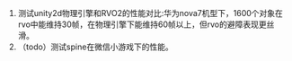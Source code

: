 
1. 测试unity2d物理引擎和RVO2的性能对比:华为nova7机型下，1600个对象在rvo中能维持30帧，在物理引擎下能维持60帧以上，但rvo的避障表现更丝滑。
2. （todo）测试spine在微信小游戏下的性能。
